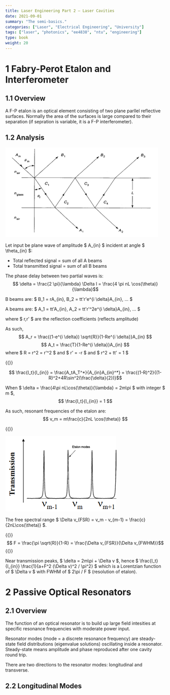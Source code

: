 ```yaml
---
title: Laser Engineering Part 2 – Laser Cavities
date: 2021-09-01
summary: "The semi-basics."
categories: ["Laser", "Electrical Engineering", "University"]
tags: ["laser", "photonics", "ee4838", "ntu", "engineering"]
type: book
weight: 20
---
```


# 1 Fabry-Perot Etalon and Interferometer

## 1.1 Overview

A F-P etalon is an optical element consisting of two plane parllel reflective surfaces. Normally the area of the surfaces is large compared to their separation (if sepration is variable, it is a F-P interferometer).

## 1.2 Analysis

![Fabry-Perot etalon](2021-09-01-13-24-16.png)

Let input be plane wave of amplitude $ A_{in} $ incident at angle $ \theta_{in} $:

- Total reflected signal = sum of all A beams
- Total transmitted signal = sum of all B beams

The phase delay between two partial waves is:
$$ \delta = \frac{2 \pi}{\lambda} \Delta l  = \frac{4 \pi nL \cos(\theta)}{\lambda}$$

B beams are: $ B_1 = rA_{in}, B_2 = tt'r'e^{i \delta}A_{in}, ... $


A beams are: $ A_1 = tt'A_{in}, A_2 = tt'r'^2e^{i \delta}A_{in}, ... $

where $ r,r' $ are the reflection coefficients (reflects amplitude)

As such,
$$ A_r = \frac{(1-e^{i \delta}) \sqrt{R}}{1-Re^{i \delta}}A_{in} $$
$$ A_t = \frac{T}{1-Re^{i \delta}}A_{in} $$
where $ R = r^2 = r'^2 $ and $ r' = -r $ and $ r^2 + tt' = 1 $

{{<admonition type="rule" title="Transmitted intensity">}}

$$ \frac{I_t}{I_{in}} = \frac{A_tA_T^*}{A_{in}A_{in}^*} = \frac{(1-R)^2}{(1-R)^2+4R\sin^2(\frac{\delta}{2})}$$

When $ \delta = \frac{4\pi nL\cos(\theta)}{\lambda} = 2m\pi $ with integer $ m $,
$$ \frac{I_t}{I_{in}} = 1 $$

As such, resonant frequencies of the etalon are:
$$ v_m = m\frac{c}{2nL \cos(\theta)} $$

{{</admonition>}}

![Etalon frequency response](2021-09-01-13-36-13.png)

The free spectral range $ \Delta v_{FSR} = v_m - v_{m-1} = \frac{c}{2nL\cos(\theta)} $.

{{<admonition type="rule" title="Finesse of etalon">}}
$$ F = \frac{\pi \sqrt{R}}{1-R} = \frac{\Delta v_{FSR}}{\Delta v_{FWHM}}$$
{{</admonition>}}

Near transmission peaks, $ \delta = 2m\pi + \Delta v $, hence $ \frac{I_t}{I_{in}} \frac{1}{a+F^2 (\Delta v)^2 / \pi^2} $ which is a Lorentzian function of $ \Delta v $ with FWHM of $ 2\pi / F $ (resolution of etalon).

# 2 Passive Optical Resonators

## 2.1 Overview
The function of an optical resonator is to build up large field intesities at specific resonance frequencies with moderate power input.

Resonator modes (mode = a discrete resonance frequency) are steady-state field distributions (eigenvalue solutions) oscillating inside a resonator. Steady-state means amplitude and phase reproduced after one cavity round trip.
	
There are two directions to the resonator modes: longitudinal and transverse.

## 2.2 Longitudinal Modes

